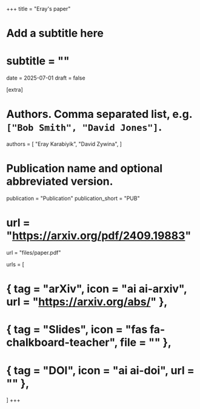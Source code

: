 +++
title = "Eray's paper"
# Add a subtitle here
# subtitle = ""
date = 2025-07-01
draft = false

[extra]
# Authors. Comma separated list, e.g. `["Bob Smith", "David Jones"]`.
authors = [
  "Eray Karabiyik", "David Zywina",
]

# Publication name and optional abbreviated version.
publication = "Publication"
publication_short = "PUB"

# url = "https://arxiv.org/pdf/2409.19883"
url = "files/paper.pdf"

urls = [
#  { tag = "arXiv", icon = "ai ai-arxiv", url = "https://arxiv.org/abs/" },
#  { tag = "Slides", icon = "fas fa-chalkboard-teacher", file = "" },
#  { tag = "DOI", icon = "ai ai-doi", url = "" },
]
+++
